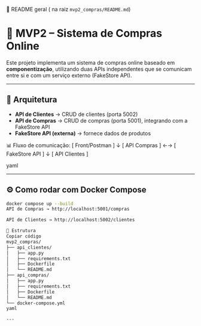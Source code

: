 📄 README geral ( na raiz `mvp2_compras/README.md`)
# 🏪 MVP2 – Sistema de Compras Online

Este projeto implementa um sistema de compras online baseado em **componentização**, utilizando duas APIs independentes que se comunicam entre si e com um serviço externo (FakeStore API).

---

## 🔗 Arquitetura

- **API de Clientes** → CRUD de clientes (porta 5002)
- **API de Compras** → CRUD de compras (porta 5001), integrando com a FakeStore API
- **FakeStore API (externa)** → fornece dados de produtos

📊 Fluxo de comunicação:
[ Front/Postman ]
↓
[ API Compras ] ←→ [ FakeStore API ]
↓
[ API Clientes ]

yaml

---

## ⚙️ Como rodar com Docker Compose

```bash
docker compose up --build
API de Compras → http://localhost:5001/compras

API de Clientes → http://localhost:5002/clientes

📁 Estrutura
Copiar código
mvp2_compras/
├── api_clientes/
│   ├── app.py
│   ├── requirements.txt
│   ├── Dockerfile
│   └── README.md
├── api_compras/
│   ├── app.py
│   ├── requirements.txt
│   ├── Dockerfile
│   └── README.md
└── docker-compose.yml
yaml

---